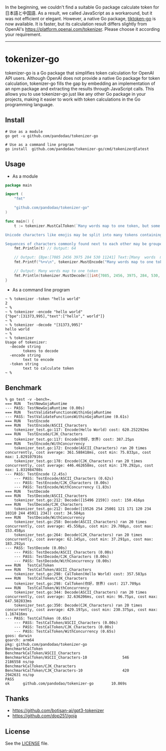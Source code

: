 In the beginning, we couldn't find a suitable Go package calculate token for 日本語と中国語. As a result, we called JavaScript as a workaround, but it was not efficient or elegant. However, a native Go package, [tiktoken-go](https://github.com/pkoukk/tiktoken-go) is now available. It is faster, but its calculation result differs slightly from OpenAI's https://platform.openai.com/tokenizer. Please choose it according your requirement.

---

# tokenizer-go

tokenizer-go is a Go package that simplifies token calculation for OpenAI API users. Although OpenAI does not provide a native Go package for token calculation, tokenizer-go fills the gap by embedding an implementation of an npm package and extracting the results through JavaScript calls. This allows you to use tokenizer-go just like any other Go package in your projects, making it easier to work with token calculations in the Go programming language.

## Install

```shell
# Use as a module
go get -u github.com/pandodao/tokenizer-go

# Use as a command line program
go install  github.com/pandodao/tokenizer-go/cmd/tokenizer@latest
```

## Usage

* As a module
```go
package main

import (
	"fmt"

	"github.com/pandodao/tokenizer-go"
)

func main() {
	t := tokenizer.MustCalToken(`Many words map to one token, but some don't: indivisible.

Unicode characters like emojis may be split into many tokens containing the underlying bytes: 🤚🏾

Sequences of characters commonly found next to each other may be grouped together: 1234567890`)
	fmt.Println(t) // Output: 64

	// Output: {Bpe:[7085 2456 3975 284 530 11241] Text:[Many  words  map  to  one  token]}
	fmt.Printf("%+v\n", tokenizer.MustEncode("Many words map to one token"))

	// Output: Many words map to one token
	fmt.Println(tokenizer.MustDecode([]int{7085, 2456, 3975, 284, 530, 11241}))
}
```

* As a command line program
```
~ % tokenizer -token "hello world"
2
~ %
~ % tokenizer -encode "hello world"
{"bpe":[31373,995],"text":["hello"," world"]}
~ %
~ % tokenizer -decode "[31373,995]"
hello world
~ %
~ % tokenizer
Usage of tokenizer:
  -decode string
        tokens to decode
  -encode string
        text to encode
  -token string
        text to calculate token
~ %
```

## Benchmark

```
% go test -v -bench=.
=== RUN   TestNewGojaRuntime
--- PASS: TestNewGojaRuntime (0.00s)
=== RUN   TestValidateFunctionsWithinGojaRuntime
--- PASS: TestValidateFunctionsWithinGojaRuntime (0.61s)
=== RUN   TestEncode
=== RUN   TestEncode/ASCII_Characters
    tokenizer_test.go:117: Encode(Hello World) cost: 620.252292ms
=== RUN   TestEncode/CJK_Characters
    tokenizer_test.go:117: Encode(你好，世界) cost: 387.25µs
=== RUN   TestEncode/WithConcurrency
    tokenizer_test.go:172: Encode(ASCII_Characters) ran 20 times concurrently, cost average: 361.588418ms, cost min: 75.833µs, cost max: 1.829107916s
    tokenizer_test.go:178: Encode(CJK_Characters) ran 20 times concurrently, cost average: 446.462658ms, cost min: 170.292µs, cost max: 1.831984708s
--- PASS: TestEncode (2.45s)
    --- PASS: TestEncode/ASCII_Characters (0.62s)
    --- PASS: TestEncode/CJK_Characters (0.00s)
    --- PASS: TestEncode/WithConcurrency (1.83s)
=== RUN   TestDecode
=== RUN   TestDecode/ASCII_Characters
    tokenizer_test.go:212: Decode([15496 2159]) cost: 150.416µs
=== RUN   TestDecode/CJK_Characters
    tokenizer_test.go:212: Decode([19526 254 25001 121 171 120 234 10310 244 45911 234]) cost: 34.584µs
=== RUN   TestDecode/WithConcurrency
    tokenizer_test.go:258: Decode(ASCII_Characters) ran 20 times concurrently, cost average: 45.558µs, cost min: 29.708µs, cost max: 153.458µs
    tokenizer_test.go:264: Decode(CJK_Characters) ran 20 times concurrently, cost average: 62.145µs, cost min: 37.291µs, cost max: 183.292µs
--- PASS: TestDecode (0.00s)
    --- PASS: TestDecode/ASCII_Characters (0.00s)
    --- PASS: TestDecode/CJK_Characters (0.00s)
    --- PASS: TestDecode/WithConcurrency (0.00s)
=== RUN   TestCalToken
=== RUN   TestCalToken/ASCII_Characters
    tokenizer_test.go:298: CalToken(Hello World) cost: 357.583µs
=== RUN   TestCalToken/CJK_Characters
    tokenizer_test.go:298: CalToken(你好，世界) cost: 217.709µs
=== RUN   TestCalToken/WithConcurrency
    tokenizer_test.go:344: Decode(ASCII_Characters) ran 20 times concurrently, cost average: 32.636206ms, cost min: 96.75µs, cost max: 647.582833ms
    tokenizer_test.go:350: Decode(CJK_Characters) ran 20 times concurrently, cost average: 429.197µs, cost min: 230.375µs, cost max: 1.167416ms
--- PASS: TestCalToken (0.65s)
    --- PASS: TestCalToken/ASCII_Characters (0.00s)
    --- PASS: TestCalToken/CJK_Characters (0.00s)
    --- PASS: TestCalToken/WithConcurrency (0.65s)
goos: darwin
goarch: arm64
pkg: github.com/pandodao/tokenizer-go
BenchmarkCalToken
BenchmarkCalToken/ASCII_Characters
BenchmarkCalToken/ASCII_Characters-10                546           2186558 ns/op
BenchmarkCalToken/CJK_Characters
BenchmarkCalToken/CJK_Characters-10                  420           2942631 ns/op
PASS
ok      github.com/pandodao/tokenizer-go        10.869s
```

## Thanks

* https://github.com/botisan-ai/gpt3-tokenizer
* https://github.com/dop251/goja

## License
See the [LICENSE](https://github.com/pandodao/tokenizer-go/blob/main/LICENSE) file.
